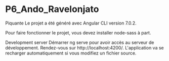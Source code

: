 # P6_Ando_Ravelonjato

Piquante
Le projet a été généré avec Angular CLI version 7.0.2.

Pour faire fonctionner le projet, vous devez installer node-sass à part.

Development server
Démarrer ng serve pour avoir accès au serveur de développement. Rendez-vous sur http://localhost:4200/. L'application va se recharger automatiquement si vous modifiez un fichier source.